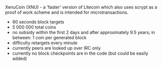 XenuCoin (XNU) - a 'faster' version of Litecoin which also uses scrypt
as a proof of work scheme and is intended for microtransactions.
 - 60 seconds block targets
 - 5 000 000 total coins
 - no subsidy within the first 2 days and after approximately 9.5 years;
    in between: 1 coin per generated block
 - difficulty retargets every minute
 - currently peers are looked up over IRC only
 - currently no block checkpoints are in the code (but could be easily
   added)
